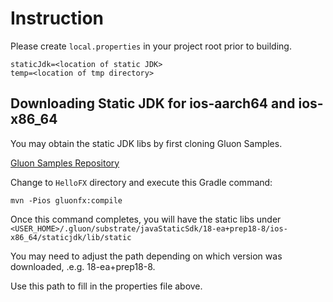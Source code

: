 # Instruction
Please create `local.properties` in your project root prior to building.

```
staticJdk=<location of static JDK>
temp=<location of tmp directory>
```

## Downloading Static JDK for ios-aarch64 and ios-x86_64
You may obtain the static JDK libs by first cloning Gluon Samples. 

[Gluon Samples Repository](https://github.com/gluonhq/gluon-samples)

Change to `HelloFX` directory and execute this Gradle command:

`mvn -Pios gluonfx:compile`

Once this command completes, you will have the static libs under `<USER_HOME>/.gluon/substrate/javaStaticSdk/18-ea+prep18-8/ios-x86_64/staticjdk/lib/static`

You may need to adjust the path depending on which version was downloaded, .e.g. 18-ea+prep18-8.

Use this path to fill in the properties file above.